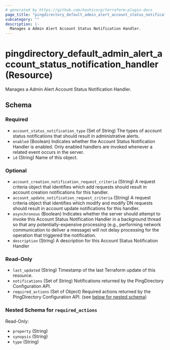 ```yaml
---
# generated by https://github.com/hashicorp/terraform-plugin-docs
page_title: "pingdirectory_default_admin_alert_account_status_notification_handler Resource - terraform-provider-pingdirectory"
subcategory: ""
description: |-
  Manages a Admin Alert Account Status Notification Handler.
---
```


# pingdirectory_default_admin_alert_account_status_notification_handler (Resource)

Manages a Admin Alert Account Status Notification Handler.



<!-- schema generated by tfplugindocs -->
## Schema

### Required

- `account_status_notification_type` (Set of String) The types of account status notifications that should result in administrative alerts.
- `enabled` (Boolean) Indicates whether the Account Status Notification Handler is enabled. Only enabled handlers are invoked whenever a related event occurs in the server.
- `id` (String) Name of this object.

### Optional

- `account_creation_notification_request_criteria` (String) A request criteria object that identifies which add requests should result in account creation notifications for this handler.
- `account_update_notification_request_criteria` (String) A request criteria object that identifies which modify and modify DN requests should result in account update notifications for this handler.
- `asynchronous` (Boolean) Indicates whether the server should attempt to invoke this Account Status Notification Handler in a background thread so that any potentially-expensive processing (e.g., performing network communication to deliver a message) will not delay processing for the operation that triggered the notification.
- `description` (String) A description for this Account Status Notification Handler

### Read-Only

- `last_updated` (String) Timestamp of the last Terraform update of this resource.
- `notifications` (Set of String) Notifications returned by the PingDirectory Configuration API.
- `required_actions` (Set of Object) Required actions returned by the PingDirectory Configuration API. (see [below for nested schema](#nestedatt--required_actions))

<a id="nestedatt--required_actions"></a>
### Nested Schema for `required_actions`

Read-Only:

- `property` (String)
- `synopsis` (String)
- `type` (String)


